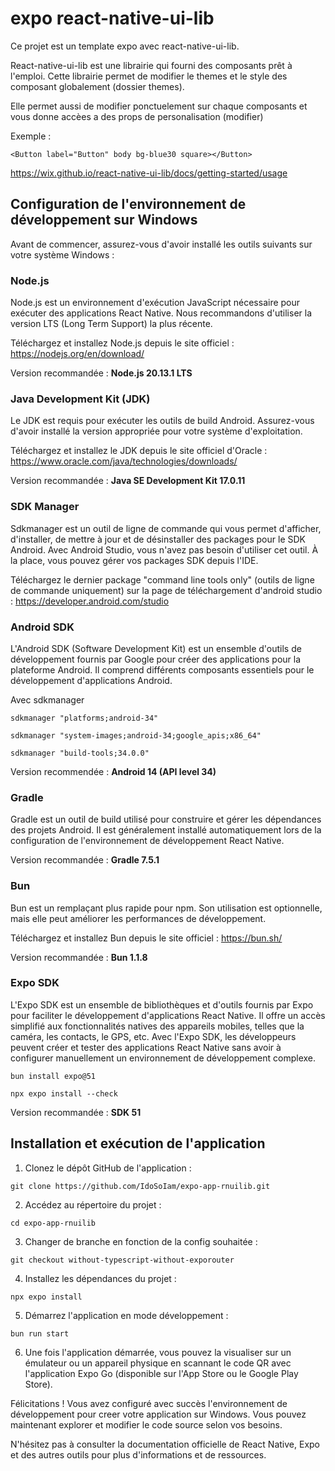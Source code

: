 # expo react-native-ui-lib

Ce projet est un template expo avec react-native-ui-lib.

React-native-ui-lib est une librairie qui fourni des composants prêt à l'emploi.
Cette librairie permet de modifier le themes et le style des composant globalement (dossier themes).

Elle permet aussi de modifier ponctuelement sur chaque composants et vous donne accèes a des props de personalisation (modifier) 

Exemple : 

`<Button label="Button" body bg-blue30 square></Button>`

https://wix.github.io/react-native-ui-lib/docs/getting-started/usage

## Configuration de l'environnement de développement sur Windows

Avant de commencer, assurez-vous d'avoir installé les outils suivants sur votre système Windows :

### Node.js

Node.js est un environnement d'exécution JavaScript nécessaire pour exécuter des applications React Native. Nous recommandons d'utiliser la version LTS (Long Term Support) la plus récente.

Téléchargez et installez Node.js depuis le site officiel : https://nodejs.org/en/download/

Version recommandée : **Node.js 20.13.1 LTS**

### Java Development Kit (JDK)

Le JDK est requis pour exécuter les outils de build Android. Assurez-vous d'avoir installé la version appropriée pour votre système d'exploitation.

Téléchargez et installez le JDK depuis le site officiel d'Oracle : https://www.oracle.com/java/technologies/downloads/

Version recommandée : **Java SE Development Kit 17.0.11**

### SDK Manager

Sdkmanager est un outil de ligne de commande qui vous permet d'afficher, d'installer, de mettre à jour et de désinstaller des packages pour le SDK Android. Avec Android Studio, vous n'avez pas besoin d'utiliser cet outil. À la place, vous pouvez gérer vos packages SDK depuis l'IDE.

Téléchargez le dernier package "command line tools only" (outils de ligne de commande uniquement) sur la page de téléchargement d'android studio : https://developer.android.com/studio

### Android SDK

L'Android SDK (Software Development Kit) est un ensemble d'outils de développement fournis par Google pour créer des applications pour la plateforme Android. Il comprend différents composants essentiels pour le développement d'applications Android.

Avec sdkmanager

```
sdkmanager "platforms;android-34"
```

```
sdkmanager "system-images;android-34;google_apis;x86_64"
```

```
sdkmanager "build-tools;34.0.0"
```

Version recommendée : **Android 14 (API level 34)**

### Gradle

Gradle est un outil de build utilisé pour construire et gérer les dépendances des projets Android. Il est généralement installé automatiquement lors de la configuration de l'environnement de développement React Native.

Version recommandée : **Gradle 7.5.1**

### Bun

Bun est un remplaçant plus rapide pour npm. Son utilisation est optionnelle, mais elle peut améliorer les performances de développement.

Téléchargez et installez Bun depuis le site officiel : https://bun.sh/

Version recommandée : **Bun 1.1.8**

### Expo SDK

L'Expo SDK est un ensemble de bibliothèques et d'outils fournis par Expo pour faciliter le développement d'applications React Native. Il offre un accès simplifié aux fonctionnalités natives des appareils mobiles, telles que la caméra, les contacts, le GPS, etc.
Avec l'Expo SDK, les développeurs peuvent créer et tester des applications React Native sans avoir à configurer manuellement un environnement de développement complexe.

```
bun install expo@51
```

```
npx expo install --check
```

Version recommandée : **SDK 51**

## Installation et exécution de l'application

1. Clonez le dépôt GitHub de l'application :

```
git clone https://github.com/IdoSoIam/expo-app-rnuilib.git
```

2. Accédez au répertoire du projet :

```
cd expo-app-rnuilib
```

3. Changer de branche en fonction de la config souhaitée :

```
git checkout without-typescript-without-exporouter
```

4. Installez les dépendances du projet :

```
npx expo install
```

5. Démarrez l'application en mode développement :

```
bun run start
```

6. Une fois l'application démarrée, vous pouvez la visualiser sur un émulateur ou un appareil physique en scannant le code QR avec l'application Expo Go (disponible sur l'App Store ou le Google Play Store).



Félicitations ! Vous avez configuré avec succès l'environnement de développement pour creer votre application sur Windows. Vous pouvez maintenant explorer et modifier le code source selon vos besoins.

N'hésitez pas à consulter la documentation officielle de React Native, Expo et des autres outils pour plus d'informations et de ressources.